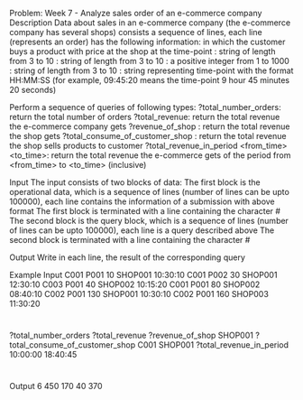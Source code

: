 Problem: Week 7 - Analyze sales order of an e-commerce company
Description
Data about sales in an e-commerce company (the e-commerce company has several shops) consists a sequence of lines, each line (represents an order) has the following information:
            <CustomerID> <ProductID> <Price> <ShopID> <TimePoint>
in which the customer <CustomerID> buys a product <ProductID> with price <Price> at the shop <ShopID> at the time-point <TimePoint>
<CustomerID>: string of length from 3 to 10
<ProductID>: string of length from 3 to 10
<Price>: a positive integer from 1 to 1000
<ShopID>: string of length from 3 to 10
<TimePoint>: string representing time-point with the format HH:MM:SS (for example, 09:45:20 means the time-point 9 hour 45 minutes 20 seconds)


Perform a sequence of queries of following types:
?total_number_orders: return the total number of orders
?total_revenue: return the total revenue the e-commerce company gets
?revenue_of_shop <ShopID>: return the total revenue the shop <ShopID> gets 
?total_consume_of_customer_shop <CustomerID> <ShopID>: return the total revenue the shop <ShopID> sells products to customer <CustomerID> 
?total_revenue_in_period <from_time> <to_time>: return the total revenue the e-commerce gets of the period from <from_time> to <to_time> (inclusive)

Input
The input consists of two blocks of data:
The first block is the operational data, which is a sequence of lines (number of lines can be upto 100000), each line contains the information of a submission with above format 
The first block is terminated with a line containing the character #
The second block is the query block, which is a sequence of lines (number of lines can be upto 100000), each line is a query described above
The second block is terminated with a line containing the character #

Output
Write in each line, the result of the corresponding query 

Example
Input
C001 P001 10 SHOP001 10:30:10
C001 P002 30 SHOP001 12:30:10
C003 P001 40 SHOP002 10:15:20
C001 P001 80 SHOP002 08:40:10
C002 P001 130 SHOP001 10:30:10
C002 P001 160 SHOP003 11:30:20
#
?total_number_orders
?total_revenue
?revenue_of_shop SHOP001
?total_consume_of_customer_shop C001 SHOP001 
?total_revenue_in_period 10:00:00 18:40:45
#


Output 
6
450
170
40
370

